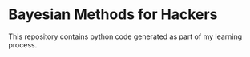 Bayesian Methods for Hackers
================================

This repository contains python code generated as part of my learning process.